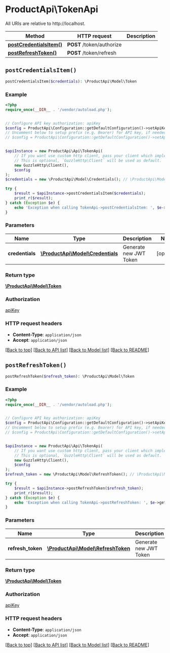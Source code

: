 # ProductApi\TokenApi

All URIs are relative to http://localhost.

Method | HTTP request | Description
------------- | ------------- | -------------
[**postCredentialsItem()**](TokenApi.md#postCredentialsItem) | **POST** /token/authorize | 
[**postRefreshToken()**](TokenApi.md#postRefreshToken) | **POST** /token/refresh | 


## `postCredentialsItem()`

```php
postCredentialsItem($credentials): \ProductApi\Model\Token
```



### Example

```php
<?php
require_once(__DIR__ . '/vendor/autoload.php');


// Configure API key authorization: apiKey
$config = ProductApi\Configuration::getDefaultConfiguration()->setApiKey('Authorization', 'YOUR_API_KEY');
// Uncomment below to setup prefix (e.g. Bearer) for API key, if needed
// $config = ProductApi\Configuration::getDefaultConfiguration()->setApiKeyPrefix('Authorization', 'Bearer');


$apiInstance = new ProductApi\Api\TokenApi(
    // If you want use custom http client, pass your client which implements `GuzzleHttp\ClientInterface`.
    // This is optional, `GuzzleHttp\Client` will be used as default.
    new GuzzleHttp\Client(),
    $config
);
$credentials = new \ProductApi\Model\Credentials(); // \ProductApi\Model\Credentials | Generate new JWT Token

try {
    $result = $apiInstance->postCredentialsItem($credentials);
    print_r($result);
} catch (Exception $e) {
    echo 'Exception when calling TokenApi->postCredentialsItem: ', $e->getMessage(), PHP_EOL;
}
```

### Parameters

Name | Type | Description  | Notes
------------- | ------------- | ------------- | -------------
 **credentials** | [**\ProductApi\Model\Credentials**](../Model/Credentials.md)| Generate new JWT Token | [optional]

### Return type

[**\ProductApi\Model\Token**](../Model/Token.md)

### Authorization

[apiKey](../../README.md#apiKey)

### HTTP request headers

- **Content-Type**: `application/json`
- **Accept**: `application/json`

[[Back to top]](#) [[Back to API list]](../../README.md#endpoints)
[[Back to Model list]](../../README.md#models)
[[Back to README]](../../README.md)

## `postRefreshToken()`

```php
postRefreshToken($refresh_token): \ProductApi\Model\Token
```



### Example

```php
<?php
require_once(__DIR__ . '/vendor/autoload.php');


// Configure API key authorization: apiKey
$config = ProductApi\Configuration::getDefaultConfiguration()->setApiKey('Authorization', 'YOUR_API_KEY');
// Uncomment below to setup prefix (e.g. Bearer) for API key, if needed
// $config = ProductApi\Configuration::getDefaultConfiguration()->setApiKeyPrefix('Authorization', 'Bearer');


$apiInstance = new ProductApi\Api\TokenApi(
    // If you want use custom http client, pass your client which implements `GuzzleHttp\ClientInterface`.
    // This is optional, `GuzzleHttp\Client` will be used as default.
    new GuzzleHttp\Client(),
    $config
);
$refresh_token = new \ProductApi\Model\RefreshToken(); // \ProductApi\Model\RefreshToken | Generate new JWT Token

try {
    $result = $apiInstance->postRefreshToken($refresh_token);
    print_r($result);
} catch (Exception $e) {
    echo 'Exception when calling TokenApi->postRefreshToken: ', $e->getMessage(), PHP_EOL;
}
```

### Parameters

Name | Type | Description  | Notes
------------- | ------------- | ------------- | -------------
 **refresh_token** | [**\ProductApi\Model\RefreshToken**](../Model/RefreshToken.md)| Generate new JWT Token | [optional]

### Return type

[**\ProductApi\Model\Token**](../Model/Token.md)

### Authorization

[apiKey](../../README.md#apiKey)

### HTTP request headers

- **Content-Type**: `application/json`
- **Accept**: `application/json`

[[Back to top]](#) [[Back to API list]](../../README.md#endpoints)
[[Back to Model list]](../../README.md#models)
[[Back to README]](../../README.md)
